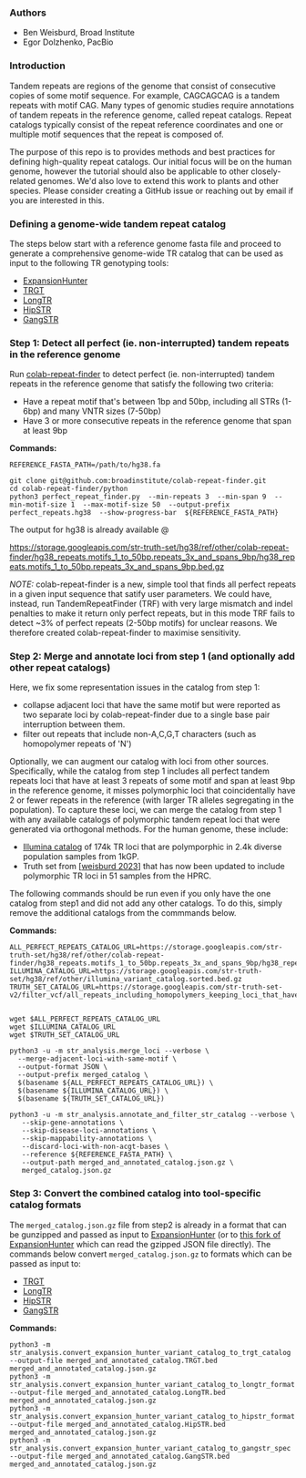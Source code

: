 ### Authors

* Ben Weisburd, Broad Institute
* Egor Dolzhenko, PacBio

### Introduction

Tandem repeats are regions of the genome that consist of consecutive copies of some motif sequence. For example, CAGCAGCAG is a tandem repeats with motif CAG. Many types of genomic studies require annotations of tandem repeats in the reference genome, called repeat catalogs. Repeat catalogs typically consist of the repeat reference coordinates and one or multiple motif sequences that the repeat is composed of.

The purpose of this repo is to provides methods and best practices for defining high-quality repeat catalogs. Our initial focus will be on the human genome, however the tutorial should also be applicable to other closely-related genomes. We'd also love to extend this work to plants and other species. Please consider creating a GitHub issue or reaching out by email if you are interested in this.

### Defining a genome-wide tandem repeat catalog

The steps below start with a reference genome fasta file and proceed to generate a comprehensive genome-wide TR catalog that can be used as input to the following TR genotyping tools:
* [ExpansionHunter](https://github.com/Illumina/ExpansionHunter)
* [TRGT](https://github.com/PacificBiosciences/trgt)
* [LongTR](https://github.com/gymrek-lab/LongTR)
* [HipSTR](https://github.com/HipSTR-Tool/HipSTR)
* [GangSTR](https://github.com/gymreklab/GangSTR)


### Step 1: Detect all perfect (ie. non-interrupted) tandem repeats in the reference genome

Run [colab-repeat-finder](https://github.com/broadinstitute/colab-repeat-finder) to detect perfect (ie. non-interrupted) tandem repeats in the reference genome that satisfy the following two criteria:
* Have a repeat motif that's between 1bp and 50bp, including all STRs (1-6bp) and many VNTR sizes (7-50bp)
* Have 3 or more consecutive repeats in the reference genome that span at least 9bp 


**Commands:**
```
REFERENCE_FASTA_PATH=/path/to/hg38.fa

git clone git@github.com:broadinstitute/colab-repeat-finder.git
cd colab-repeat-finder/python
python3 perfect_repeat_finder.py  --min-repeats 3  --min-span 9  --min-motif-size 1  --max-motif-size 50  --output-prefix perfect_repeats.hg38  --show-progress-bar  ${REFERENCE_FASTA_PATH}
```

The output for hg38 is already available @   

https://storage.googleapis.com/str-truth-set/hg38/ref/other/colab-repeat-finder/hg38_repeats.motifs_1_to_50bp.repeats_3x_and_spans_9bp/hg38_repeats.motifs_1_to_50bp.repeats_3x_and_spans_9bp.bed.gz

*NOTE:* colab-repeat-finder is a new, simple tool that finds all perfect repeats in a given input sequence that satify user parameters. We could have, instead, run TandemRepeatFinder (TRF) with very large mismatch and indel penalties to make it return only perfect repeats, but in this mode TRF fails to detect ~3% of perfect repeats (2-50bp motifs) for unclear reasons. We therefore created colab-repeat-finder to maximise sensitivity. 


### Step 2: Merge and annotate loci from step 1 (and optionally add other repeat catalogs)

Here, we fix some representation issues in the catalog from step 1:
- collapse adjacent loci that have the same motif but were reported as two separate loci by colab-repeat-finder due to a single base pair interruption between them.
- filter out repeats that include non-A,C,G,T characters (such as homopolymer repeats of 'N')

Optionally, we can augment our catalog with loci from other sources. Specifically, while the catalog from step 1 includes all perfect tandem repeats loci that have at least 3 repeats of some motif and span at least 9bp in the reference genome, it misses polymorphic loci that coincidentally have 2 or fewer repeats in the reference (with larger TR alleles segregating in the population). To capture these loci, we can merge the catalog from step 1 with any available catalogs of polymorphic tandem repeat loci that were generated via orthogonal methods. For the human genome, these include:

* [Illumina catalog](https://github.com/Illumina/RepeatCatalogs) of 174k TR loci that are polymporphic in 2.4k diverse population samples from 1kGP.  
* Truth set from [[weisburd 2023](https://www.biorxiv.org/content/10.1101/2023.05.05.539588v1)] that has now been updated to include polymorphic TR loci in 51 samples from the HPRC. 


The following commands should be run even if you only have the one catalog from step1 and did not add any other catalogs. To do this, simply remove the additional catalogs from the commmands below.

**Commands:**
```
ALL_PERFECT_REPEATS_CATALOG_URL=https://storage.googleapis.com/str-truth-set/hg38/ref/other/colab-repeat-finder/hg38_repeats.motifs_1_to_50bp.repeats_3x_and_spans_9bp/hg38_repeats.motifs_1_to_50bp.repeats_3x_and_spans_9bp.bed.gz
ILLUMINA_CATALOG_URL=https://storage.googleapis.com/str-truth-set/hg38/ref/other/illumina_variant_catalog.sorted.bed.gz
TRUTH_SET_CATALOG_URL=https://storage.googleapis.com/str-truth-set-v2/filter_vcf/all_repeats_including_homopolymers_keeping_loci_that_have_overlapping_variants/combined/combined.51_samples.positive_loci.json


wget $ALL_PERFECT_REPEATS_CATALOG_URL
wget $ILLUMINA_CATALOG_URL
wget $TRUTH_SET_CATALOG_URL

python3 -u -m str_analysis.merge_loci --verbose \
  --merge-adjacent-loci-with-same-motif \
  --output-format JSON \
  --output-prefix merged_catalog \
  $(basename ${ALL_PERFECT_REPEATS_CATALOG_URL}) \
  $(basename ${ILLUMINA_CATALOG_URL}) \
  $(basename ${TRUTH_SET_CATALOG_URL})

python3 -u -m str_analysis.annotate_and_filter_str_catalog --verbose \
   --skip-gene-annotations \
   --skip-disease-loci-annotations \
   --skip-mappability-annotations \
   --discard-loci-with-non-acgt-bases \
   --reference ${REFERENCE_FASTA_PATH} \
   --output-path merged_and_annotated_catalog.json.gz \
   merged_catalog.json.gz
```

### Step 3: Convert the combined catalog into tool-specific catalog formats

The `merged_catalog.json.gz` file from step2 is already in a format that can be gunzipped and passed as input to [ExpansionHunter](https://github.com/Illumina/ExpansionHunter) (or to [this fork of ExpansionHunter](https://github.com/bw2/ExpansionHunter) which can read the gzipped JSON file directly). The commands below convert `merged_catalog.json.gz` to formats which can be passed as input to:
* [TRGT](https://github.com/PacificBiosciences/trgt)
* [LongTR](https://github.com/gymrek-lab/LongTR)
* [HipSTR](https://github.com/HipSTR-Tool/HipSTR)
* [GangSTR](https://github.com/gymreklab/GangSTR)

**Commands:**

```
python3 -m str_analysis.convert_expansion_hunter_variant_catalog_to_trgt_catalog   --output-file merged_and_annotated_catalog.TRGT.bed     merged_and_annotated_catalog.json.gz  
python3 -m str_analysis.convert_expansion_hunter_variant_catalog_to_longtr_format  --output-file merged_and_annotated_catalog.LongTR.bed   merged_and_annotated_catalog.json.gz  
python3 -m str_analysis.convert_expansion_hunter_variant_catalog_to_hipstr_format  --output-file merged_and_annotated_catalog.HipSTR.bed   merged_and_annotated_catalog.json.gz  
python3 -m str_analysis.convert_expansion_hunter_variant_catalog_to_gangstr_spec   --output-file merged_and_annotated_catalog.GangSTR.bed  merged_and_annotated_catalog.json.gz  
```

